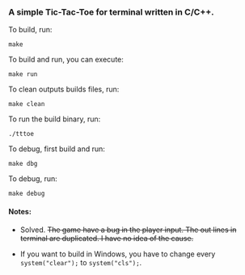 ### A simple Tic-Tac-Toe for terminal written in C/C++.

To build, run:

	make
	
To build and run, you can execute:

	make run
	
To clean outputs builds files, run:

	make clean
	
To run the build binary, run:
	
	./tttoe

To debug, first build and run:

	make dbg

To debug, run:

	make debug

#### Notes:

* Solved. ~~The game have a bug in the player input. The out lines in terminal are duplicated. I have no idea of the cause.~~


* If you want to build in Windows, you have to 
change every `system("clear");` to 
`system("cls");`.
